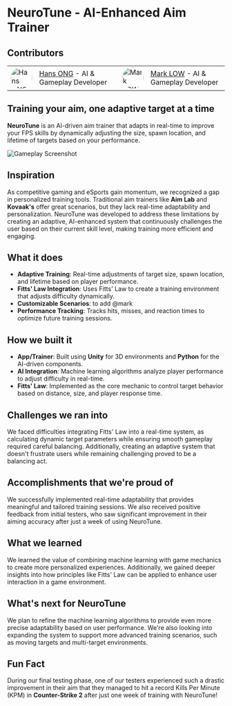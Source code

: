 # NeuroTune - AI-Enhanced Aim Trainer

## Contributors

<table>
  <tr>
    <td>
      <a href="https://github.com/thehansong">
        <img src="https://github.com/thehansong.png?size=75" alt="Hans ONG" style="border-radius: 50%; width: 50px; height: 50px;"/>
      </a>
    </td>
    <td style="vertical-align: middle; padding-right: 20px;">
      <a href="https://github.com/thehansong">Hans ONG</a> - AI & Gameplay Developer
    </td>
    <td>
      <a href="https://github.com/Markkeroni">
        <img src="https://github.com/Markkeroni.png?size=75" alt="Mark LOW" style="border-radius: 50%; width: 50px; height: 50px;"/>
      </a>
    </td>
    <td style="vertical-align: middle;">
      <a href="https://github.com/Markkeroni">Mark LOW</a> - AI & Gameplay Developer
    </td>
  </tr>
</table>


## Training your aim, one adaptive target at a time  
**NeuroTune** is an AI-driven aim trainer that adapts in real-time to improve your FPS skills by dynamically adjusting the size, spawn location, and lifetime of targets based on your performance.

![Gameplay Screenshot](https://i.imgur.com/n5pMEFw.jpeg)

## Inspiration  
As competitive gaming and eSports gain momentum, we recognized a gap in personalized training tools. Traditional aim trainers like **Aim Lab** and **Kovaak's** offer great scenarios, but they lack real-time adaptability and personalization. NeuroTune was developed to address these limitations by creating an adaptive, AI-enhanced system that continuously challenges the user based on their current skill level, making training more efficient and engaging.

## What it does  
- **Adaptive Training**: Real-time adjustments of target size, spawn location, and lifetime based on player performance.
- **Fitts' Law Integration**: Uses Fitts' Law to create a training environment that adjusts difficulty dynamically.
- **Customizable Scenarios**: to add @mark
- **Performance Tracking**: Tracks hits, misses, and reaction times to optimize future training sessions.

## How we built it  
- **App/Trainer**: Built using **Unity** for 3D environments and **Python** for the AI-driven components.  
- **AI Integration**: Machine learning algorithms analyze player performance to adjust difficulty in real-time.  
- **Fitts' Law**: Implemented as the core mechanic to control target behavior based on distance, size, and player response time.

## Challenges we ran into  
We faced difficulties integrating Fitts' Law into a real-time system, as calculating dynamic target parameters while ensuring smooth gameplay required careful balancing. Additionally, creating an adaptive system that doesn't frustrate users while remaining challenging proved to be a balancing act.

## Accomplishments that we're proud of  
We successfully implemented real-time adaptability that provides meaningful and tailored training sessions. We also received positive feedback from initial testers, who saw significant improvement in their aiming accuracy after just a week of using NeuroTune.

## What we learned  
We learned the value of combining machine learning with game mechanics to create more personalized experiences. Additionally, we gained deeper insights into how principles like Fitts' Law can be applied to enhance user interaction in a game environment.

## What's next for NeuroTune  
We plan to refine the machine learning algorithms to provide even more precise adaptability based on user performance. We're also looking into expanding the system to support more advanced training scenarios, such as moving targets and multi-target environments.

## Fun Fact  
During our final testing phase, one of our testers experienced such a drastic improvement in their aim that they managed to hit a record Kills Per Minute (KPM) in **Counter-Strike 2** after just one week of training with NeuroTune!
